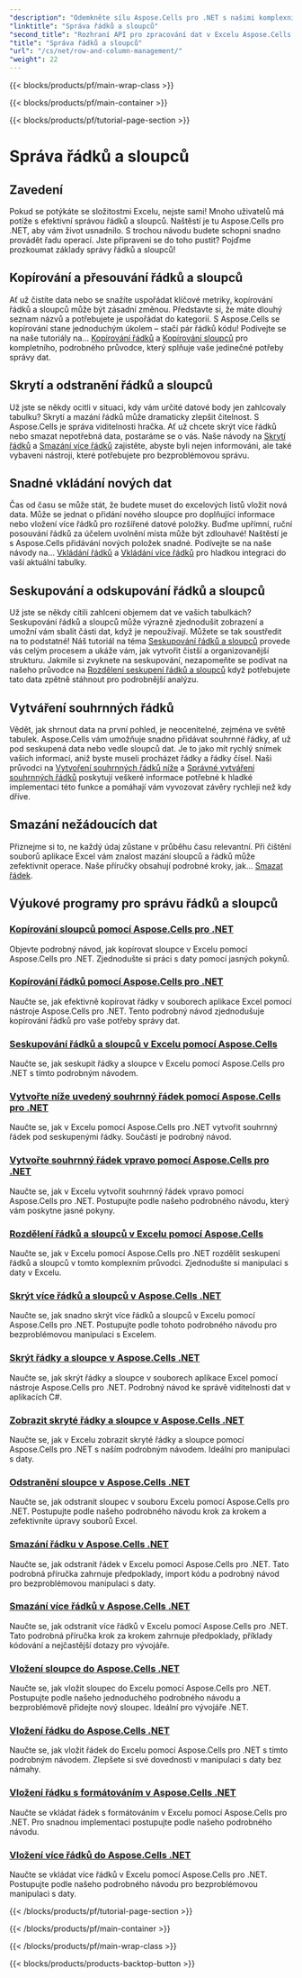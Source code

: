 ```yaml
---
"description": "Odemkněte sílu Aspose.Cells pro .NET s našimi komplexními tutoriály o správě řádků a sloupců, které vám bez námahy pomohou zlepšit vaše dovednosti v Excelu."
"linktitle": "Správa řádků a sloupců"
"second_title": "Rozhraní API pro zpracování dat v Excelu Aspose.Cells v .NET"
"title": "Správa řádků a sloupců"
"url": "/cs/net/row-and-column-management/"
"weight": 22
---
```


{{< blocks/products/pf/main-wrap-class >}}

{{< blocks/products/pf/main-container >}}

{{< blocks/products/pf/tutorial-page-section >}}

# Správa řádků a sloupců

## Zavedení

Pokud se potýkáte se složitostmi Excelu, nejste sami! Mnoho uživatelů má potíže s efektivní správou řádků a sloupců. Naštěstí je tu Aspose.Cells pro .NET, aby vám život usnadnilo. S trochou návodu budete schopni snadno provádět řadu operací. Jste připraveni se do toho pustit? Pojďme prozkoumat základy správy řádků a sloupců!

## Kopírování a přesouvání řádků a sloupců

Ať už čistíte data nebo se snažíte uspořádat klíčové metriky, kopírování řádků a sloupců může být zásadní změnou. Představte si, že máte dlouhý seznam názvů a potřebujete je uspořádat do kategorií. S Aspose.Cells se kopírování stane jednoduchým úkolem – stačí pár řádků kódu! Podívejte se na naše tutoriály na… [Kopírování řádků](./copying-rows/) a [Kopírování sloupců](./copying-columns/) pro kompletního, podrobného průvodce, který splňuje vaše jedinečné potřeby správy dat.

## Skrytí a odstranění řádků a sloupců

Už jste se někdy ocitli v situaci, kdy vám určité datové body jen zahlcovaly tabulku? Skrytí a mazání řádků může dramaticky zlepšit čitelnost. S Aspose.Cells je správa viditelnosti hračka. Ať už chcete skrýt více řádků nebo smazat nepotřebná data, postaráme se o vás. Naše návody na [Skrytí řádků](./hide-rows-columns-aspose-cells/) a [Smazání více řádků](./delete-multiple-rows-aspose-cells/) zajistěte, abyste byli nejen informováni, ale také vybaveni nástroji, které potřebujete pro bezproblémovou správu.

## Snadné vkládání nových dat

Čas od času se může stát, že budete muset do excelových listů vložit nová data. Může se jednat o přidání nového sloupce pro doplňující informace nebo vložení více řádků pro rozšířené datové položky. Buďme upřímní, ruční posouvání řádků za účelem uvolnění místa může být zdlouhavé! Naštěstí je s Aspose.Cells přidávání nových položek snadné. Podívejte se na naše návody na… [Vkládání řádků](./insert-row-aspose-cells/) a [Vkládání více řádků](./insert-multiple-rows-aspose-cells/) pro hladkou integraci do vaší aktuální tabulky.

## Seskupování a odskupování řádků a sloupců

Už jste se někdy cítili zahlceni objemem dat ve vašich tabulkách? Seskupování řádků a sloupců může výrazně zjednodušit zobrazení a umožní vám sbalit části dat, když je nepoužívají. Můžete se tak soustředit na to podstatné! Náš tutoriál na téma [Seskupování řádků a sloupců](./grouping-rows-and-columns/) provede vás celým procesem a ukáže vám, jak vytvořit čistší a organizovanější strukturu. Jakmile si zvyknete na seskupování, nezapomeňte se podívat na našeho průvodce na [Rozdělení seskupení řádků a sloupců](./ungrouping-rows-and-columns/) když potřebujete tato data zpětně stáhnout pro podrobnější analýzu.

## Vytváření souhrnných řádků

Vědět, jak shrnout data na první pohled, je neocenitelné, zejména ve světě tabulek. Aspose.Cells vám umožňuje snadno přidávat souhrnné řádky, ať už pod seskupená data nebo vedle sloupců dat. Je to jako mít rychlý snímek vašich informací, aniž byste museli procházet řádky a řádky čísel. Naši průvodci na [Vytvoření souhrnných řádků níže](./summary-row-below/) a [Správné vytváření souhrnných řádků](./summary-row-right/) poskytují veškeré informace potřebné k hladké implementaci této funkce a pomáhají vám vyvozovat závěry rychleji než kdy dříve.

## Smazání nežádoucích dat

Přiznejme si to, ne každý údaj zůstane v průběhu času relevantní. Při čištění souborů aplikace Excel vám znalost mazání sloupců a řádků může zefektivnit operace. Naše příručky obsahují podrobné kroky, jak... [Smazat řádek](./delete-row-aspose-cells/).

## Výukové programy pro správu řádků a sloupců
### [Kopírování sloupců pomocí Aspose.Cells pro .NET](./copying-columns/)
Objevte podrobný návod, jak kopírovat sloupce v Excelu pomocí Aspose.Cells pro .NET. Zjednodušte si práci s daty pomocí jasných pokynů.
### [Kopírování řádků pomocí Aspose.Cells pro .NET](./copying-rows/)
Naučte se, jak efektivně kopírovat řádky v souborech aplikace Excel pomocí nástroje Aspose.Cells pro .NET. Tento podrobný návod zjednodušuje kopírování řádků pro vaše potřeby správy dat.
### [Seskupování řádků a sloupců v Excelu pomocí Aspose.Cells](./grouping-rows-and-columns/)
Naučte se, jak seskupit řádky a sloupce v Excelu pomocí Aspose.Cells pro .NET s tímto podrobným návodem.
### [Vytvořte níže uvedený souhrnný řádek pomocí Aspose.Cells pro .NET](./summary-row-below/)
Naučte se, jak v Excelu pomocí Aspose.Cells pro .NET vytvořit souhrnný řádek pod seskupenými řádky. Součástí je podrobný návod.
### [Vytvořte souhrnný řádek vpravo pomocí Aspose.Cells pro .NET](./summary-row-right/)
Naučte se, jak v Excelu vytvořit souhrnný řádek vpravo pomocí Aspose.Cells pro .NET. Postupujte podle našeho podrobného návodu, který vám poskytne jasné pokyny.
### [Rozdělení řádků a sloupců v Excelu pomocí Aspose.Cells](./ungrouping-rows-and-columns/)
Naučte se, jak v Excelu pomocí Aspose.Cells pro .NET rozdělit seskupení řádků a sloupců v tomto komplexním průvodci. Zjednodušte si manipulaci s daty v Excelu.
### [Skrýt více řádků a sloupců v Aspose.Cells .NET](./hide-multiple-rows-columns-aspose-cells/)
Naučte se, jak snadno skrýt více řádků a sloupců v Excelu pomocí Aspose.Cells pro .NET. Postupujte podle tohoto podrobného návodu pro bezproblémovou manipulaci s Excelem.
### [Skrýt řádky a sloupce v Aspose.Cells .NET](./hide-rows-columns-aspose-cells/)
Naučte se, jak skrýt řádky a sloupce v souborech aplikace Excel pomocí nástroje Aspose.Cells pro .NET. Podrobný návod ke správě viditelnosti dat v aplikacích C#.
### [Zobrazit skryté řádky a sloupce v Aspose.Cells .NET](./unhide-rows-columns-aspose-cells/)
Naučte se, jak v Excelu zobrazit skryté řádky a sloupce pomocí Aspose.Cells pro .NET s naším podrobným návodem. Ideální pro manipulaci s daty.
### [Odstranění sloupce v Aspose.Cells .NET](./delete-column-aspose-cells/)
Naučte se, jak odstranit sloupec v souboru Excelu pomocí Aspose.Cells pro .NET. Postupujte podle našeho podrobného návodu krok za krokem a zefektivníte úpravy souborů Excel.
### [Smazání řádku v Aspose.Cells .NET](./delete-row-aspose-cells/)
Naučte se, jak odstranit řádek v Excelu pomocí Aspose.Cells pro .NET. Tato podrobná příručka zahrnuje předpoklady, import kódu a podrobný návod pro bezproblémovou manipulaci s daty.
### [Smazání více řádků v Aspose.Cells .NET](./delete-multiple-rows-aspose-cells/)
Naučte se, jak odstranit více řádků v Excelu pomocí Aspose.Cells pro .NET. Tato podrobná příručka krok za krokem zahrnuje předpoklady, příklady kódování a nejčastější dotazy pro vývojáře.
### [Vložení sloupce do Aspose.Cells .NET](./insert-column-aspose-cells/)
Naučte se, jak vložit sloupec do Excelu pomocí Aspose.Cells pro .NET. Postupujte podle našeho jednoduchého podrobného návodu a bezproblémově přidejte nový sloupec. Ideální pro vývojáře .NET.
### [Vložení řádku do Aspose.Cells .NET](./insert-row-aspose-cells/)
Naučte se, jak vložit řádek do Excelu pomocí Aspose.Cells pro .NET s tímto podrobným návodem. Zlepšete si své dovednosti v manipulaci s daty bez námahy.
### [Vložení řádku s formátováním v Aspose.Cells .NET](./insert-row-formatting-aspose-cells/)
Naučte se vkládat řádek s formátováním v Excelu pomocí Aspose.Cells pro .NET. Pro snadnou implementaci postupujte podle našeho podrobného návodu.
### [Vložení více řádků do Aspose.Cells .NET](./insert-multiple-rows-aspose-cells/)
Naučte se vkládat více řádků v Excelu pomocí Aspose.Cells pro .NET. Postupujte podle našeho podrobného návodu pro bezproblémovou manipulaci s daty.

{{< /blocks/products/pf/tutorial-page-section >}}

{{< /blocks/products/pf/main-container >}}

{{< /blocks/products/pf/main-wrap-class >}}

{{< blocks/products/products-backtop-button >}}